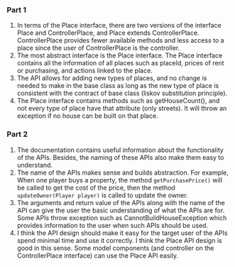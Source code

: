 ### Part 1
1. In terms of the Place interface, there are two versions of the interface Place and ControllerPlace, and Place extends
   ControllerPlace. ControllerPlace provides fewer available methods and less access to a place since the user of ControllerPlace
   is the controller.
2. The most abstract interface is the Place interface. The Place interface contains all the information of all places such
   as placeId, prices of rent or purchasing, and actions linked to the place.
3. The API allows for adding new types of places, and no change is needed to make in the base class as long as the new type of place
   is consistent with the contract of base class (liskov substitution principle).
4. The Place interface contains methods such as getHouseCount(), and not every type of place have that attribute (only streets).
   It will throw an exception if no house can be built on that place.

### Part 2
1. The documentation contains useful information about the functionality of the APIs. Besides, the naming of these APIs
   also make them easy to understand.
2. The name of the APIs makes sense and builds abstraction. For example, When one player buys a property, the method `getPurchasePrice()`
   will be called to get the cost of the price, then the method `updateOwner(Player player)` is called to update the owner.
3. The arguments and return value of the APIs along with the name of the API can give the user the basic understanding of 
   what the APIs are for. Some APIs throw exception such as CannotBuildHouseException which provides information to the user
   when such APIs should be used.
4. I think the API design should make it easy for the target user of the APIs spend minimal time and use it correctly. 
   I think the Place API design is good in this sense. Some model components (and controller on the ControllerPlace interface)
   can use the Place API easily.